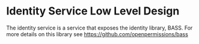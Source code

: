 # Identity Service Low Level Design
The identity service is a service that exposes the identity library, BASS.
For more details on this library see
https://github.com/openpermissions/bass
